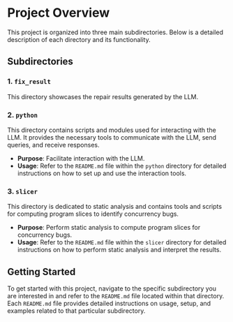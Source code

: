 # Project Overview

This project is organized into three main subdirectories. Below is a detailed description of each directory and its functionality.

## Subdirectories

### 1. `fix_result`
This directory showcases the repair results generated by the LLM. 


### 2. `python`
This directory contains scripts and modules used for interacting with the LLM. It provides the necessary tools to communicate with the LLM, send queries, and receive responses.

- **Purpose**: Facilitate interaction with the LLM.
- **Usage**: Refer to the `README.md` file within the `python` directory for detailed instructions on how to set up and use the interaction tools.

### 3. `slicer`
This directory is dedicated to static analysis and contains tools and scripts for computing program slices to identify concurrency bugs.

- **Purpose**: Perform static analysis to compute program slices for concurrency bugs.
- **Usage**: Refer to the `README.md` file within the `slicer` directory for detailed instructions on how to perform static analysis and interpret the results.

## Getting Started

To get started with this project, navigate to the specific subdirectory you are interested in and refer to the `README.md` file located within that directory. Each `README.md` file provides detailed instructions on usage, setup, and examples related to that particular subdirectory.
